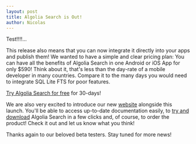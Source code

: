 ```yaml
---
layout: post
title: Algolia Search is Out!
author: Nicolas
---
```


Test!!!!...


This release also means that you can now integrate it directly into your apps
and publish them! We wanted to have a simple and clear pricing plan: You can
have all the benefits of Algolia Search in one Android or iOS App for only
$590! Think about it, that's less than the day-rate of a mobile developer in
many countries. Compare it to the many days you would need to integrate SQL
Lite FTS for poor features.

[Try Algolia Search for free][4] for 30-days!

We are also very excited to introduce our new
[website][5] alongside this launch. You'll be able to
access up-to-date documentation easily, to [try and
download][6] Algolia Search in a few clicks and, of
course, to order the product! Check it out and let us know what you think!

Thanks again to our beloved beta testers. Stay tuned for more news!


[1]: /algoliasearch-jekyll-hyde/assets/hand-203x300.jpg
[2]: http://www.algolia.com/product/
[3]: http://www.algolia.com/?video=1
[4]: http://www.algolia.com/try/
[5]: http://www.algolia.com
[6]: http://www.algolia.com/try/
